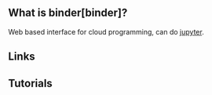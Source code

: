 ## What is binder[binder]?
Web based interface for cloud programming, can do [jupyter][1].

## Links

## Tutorials

<!-- Embedded links -->
[1]: https://github.com/nchristie/tech_notes/blob/master/j/jupyter.md
